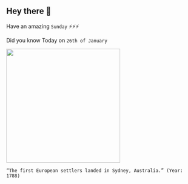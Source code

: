 ## Hey there 👋
Have an amazing `Sunday` ⚡⚡⚡

Did you know Today on `26th of January`
 
 [<img src="https://pbs.twimg.com/media/DPvx_z_VAAAUZrc?format=jpg&name=small" width="300" />](https://en.wikipedia.org/wiki/History_of_Australia_(1788%E2%80%931850)#:~:text=On%2024%20January%201788%20a%20French%20expedition%20of%20two%20ships%20led%20by%20Admiral%20Jean-Fran%C3%A7ois%20de%20La%20P%C3%A9rouse%20had%20arrived%20off%20Botany%20Bay) 
 ```
“The first European settlers landed in Sydney, Australia.” (Year: 1788)
```
